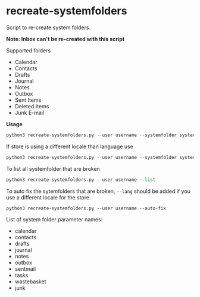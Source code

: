 # recreate-systemfolders

Script to re-create system folders. 

**Note: Inbox can't be re-created with this script**

Supported folders
- Calendar
- Contacts
- Drafts
- Journal
- Notes
- Outbox
- Sent Items
- Deleted Items
- Junk E-mail

**Usage**
```python
python3 recreate-systemfolders.py --user username --systemfolder systemfoldername**
```

If store is using a different locale than language use 
```python
python3 recreate-systemfolders.py --user username --systemfolder systemfoldername** --lang nl_NL.utf-8
```

To list all systemfolder that are broken
```python
python3 recreate-systemfolders.py --user username --list
```

To auto fix the sytemfolders that are broken, `--lang` should be added if you use a different locale for the store.
```
python3 recreate-systemfolders.py --user username --auto-fix
```

List of system folder parameter names:

- calendar
- contacts
- drafts
- journal
- notes
- outbox
- sentmail
- tasks
- wastebasket
- junk
